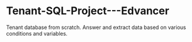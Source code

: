 # Tenant-SQL-Project---Edvancer
Tenant database from scratch. Answer and extract data based on various conditions and variables.
